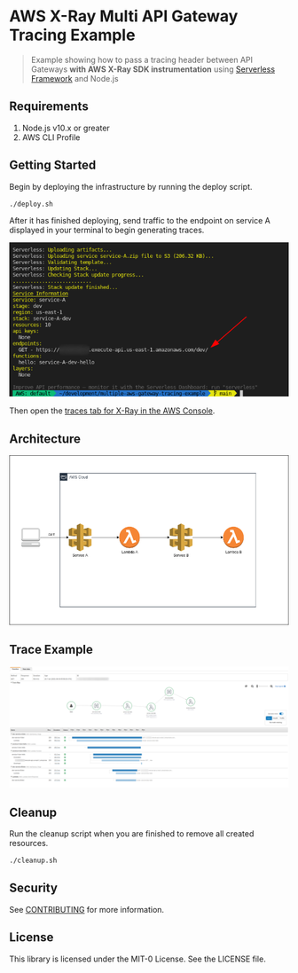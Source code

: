 # AWS X-Ray Multi API Gateway Tracing Example

> Example showing how to pass a tracing header between API Gateways **with AWS X-Ray SDK instrumentation** using [Serverless Framework](https://serverless.com/) and Node.js

## Requirements

1. Node.js v10.x or greater
2. AWS CLI Profile

## Getting Started

Begin by deploying the infrastructure by running the deploy script.

```bash
./deploy.sh
```

After it has finished deploying, send traffic to the endpoint on service A displayed
in your terminal to begin generating traces.

![Terminal Output](./docs/deploy-preview.png)

Then open the [traces tab for X-Ray in the AWS Console](https://console.aws.amazon.com/xray/home#/traces).

## Architecture

![Archictecture Reference](./docs/arch.png)

## Trace Example

![Trace Example](./docs/trace.png)

## Cleanup

Run the cleanup script when you are finished to remove all created resources.

```bash
./cleanup.sh
```

## Security

See [CONTRIBUTING](CONTRIBUTING.md#security-issue-notifications) for more information.

## License

This library is licensed under the MIT-0 License. See the LICENSE file.

